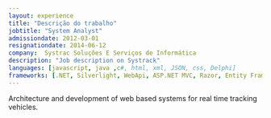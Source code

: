 ```yaml
---
layout: experience
title: "Descrição do trabalho"
jobtitle: "System Analyst"
admissiondate: 2012-03-01
resignationdate: 2014-06-12
company:  Systrac Soluções E Serviços de Informática
description: "Job description on Systrack"
languages: [javascript, java ,c#, html, xml, JSON, css, Delphi]
frameworks: [.NET, Silverlight, WebApi, ASP.NET MVC, Razor, Entity Framework, Bootstrap, KnockoutJS, jQuery]
---
```


Architecture and development of web based systems for real time tracking vehicles.